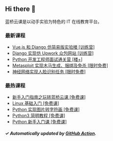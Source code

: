 ## Hi there 👋

蓝桥云课是以动手实验为特色的 IT 在线教育平台。

### 最新课程

<!-- LATEST:START -->
- [Vue.js 和 Django 仿简易版实验楼 [训练营]](https://www.lanqiao.cn/courses/1547/)
- [Django 实现仿 Upwork 众包网站 [训练营]](https://www.lanqiao.cn/courses/1144/)
- [Python 开发工程师面试通关营 [楼+]](https://www.lanqiao.cn/courses/9442/)
- [Metasploit 实现木马生成、捆绑及免杀 [限时免费]](https://www.lanqiao.cn/courses/715/)
- [神经网络实现人脸识别任务 [限时免费]](https://www.lanqiao.cn/courses/707/)
<!-- LATEST:END -->

### 最热课程

<!-- HOTEST:START -->
- [新手入门指南之玩转蓝桥云课 [免费课]](https://www.lanqiao.cn/courses/63/)
- [Linux 基础入门 [免费课]](https://www.lanqiao.cn/courses/1/)
- [Python 实现图片转字符画 [免费课]](https://www.lanqiao.cn/courses/370/)
- [Python3 简明教程 [免费课]](https://www.lanqiao.cn/courses/596/)
- [Python 新手入门课 [免费课]](https://www.lanqiao.cn/courses/1330/)
<!-- HOTEST:END -->

##### ✓ Automatically updated by [GitHub Action](https://github.com/lanqiao-courses/.github/actions/workflows/update.yml).
